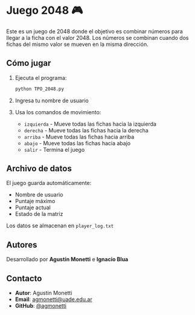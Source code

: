 # Juego 2048 🎮

Este es un juego de 2048 donde el objetivo es combinar números para llegar a la ficha con el valor 2048. Los números se combinan cuando dos fichas del mismo valor se mueven en la misma dirección.

## Cómo jugar

1. Ejecuta el programa:
   ```bash
   python TPO_2048.py
   ```

2. Ingresa tu nombre de usuario

3. Usa los comandos de movimiento:
   - `izquierda` - Mueve todas las fichas hacia la izquierda
   - `derecha` - Mueve todas las fichas hacia la derecha
   - `arriba` - Mueve todas las fichas hacia arriba
   - `abajo` - Mueve todas las fichas hacia abajo
   - `salir` - Termina el juego

## Archivo de datos

El juego guarda automáticamente:
- Nombre de usuario
- Puntaje máximo
- Puntaje actual
- Estado de la matriz

Los datos se almacenan en `player_log.txt`

## Autores

Desarrollado por **Agustín Monetti** e **Ignacio Blua**


## Contacto

- **Autor**: Agustin Monetti
- **Email**: agmonetti@uade.edu.ar
- **GitHub**: [@agmonetti](https://github.com/agmonetti)

